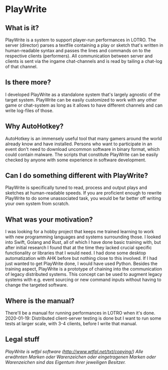 # PlayWrite
## What is it?
PlayWrite is a system to support player-run performances in LOTRO. The server (director) parses a textfile containing a play or sketch that's written in human-readable syntax and passes the lines and commands on to the respective clients (performers). All communication between server and clients is sent via the ingame chat-channels and is read by tailing a chat-log of that channel.
## Is there more?
I developed PlayWrite as a standalone system that's largely agnostic of the target system. PlayWrite can be easily customized to work with any other game or chat-system as long as it allows to have different channels and can write log-files of those.
## Why AutoHotkey?
AutoHotkey is an immensely useful tool that many gamers around the world already know and have installed. Persons who want to participate in an event don't need to download uncommon software in binary format, which could contain malware. The scripts that constitute PlayWrite can be easily checked by anyone with some experience in software development.
## Can I do something different with PlayWrite?
PlayWrite is specifically tuned to read, process and output plays and sketches at human-readable speeds. If you are proficient enough to rewrite PlayWrite to do some unassociated task, you would be far better off writing your own system from scratch.
## What was your motivation?
I was looking for a hobby project that keeps me trained learning to work with new programming languages and systems surrounding those. I looked into Swift, Golang and Rust, all of which I have done basic training with, but after initial research I found that at the time they lacked crucial specific functionality or libraries that I would need. I had done some desktop automatization with AHK before but nothing close to this involved. If I had just wanted to get PlayWrite done, I would have used Python.
Besides the training aspect, PlayWrite is a prototype of chaining into the communication of legacy distributed systems. This concept can be used to augment legacy systems with e.g. event sourcing or new command inputs without having to change the targeted software.
## Where is the manual?
There'll be a manual for running performances in LOTRO when it's done.
2020-01-19: Distributed client-server testing is done but I want to run some tests at larger scale, with 3-4 clients, before I write that manual.
## Legal stuff
_PlayWrite is wtfpl software (http://www.wtfpl.net/txt/copying/)_
_Alle erwähnten Marken oder Warenzeichen oder eingetragenen Marken oder Warenzeichen sind das Eigentum ihrer jeweiligen Besitzer._
